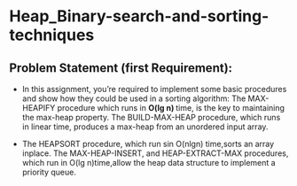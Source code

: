 # Heap_Binary-search-and-sorting-techniques
## Problem Statement (first Requirement):
- In this assignment, you’re required to implement some basic procedures and show how they could be used in a sorting algorithm: The MAX-HEAPIFY procedure which runs in <b> O(lg n) </b> time, is the key to maintaining the max-heap property. The BUILD-MAX-HEAP procedure, which runs in linear time, produces a max-heap from an unordered input array.

- The HEAPSORT procedure, which run sin O(nlgn) time,sorts an array
inplace. The MAX-HEAP-INSERT, and HEAP-EXTRACT-MAX procedures,
which run in O(lg n)time,allow the heap data structure to implement a priority
queue.
